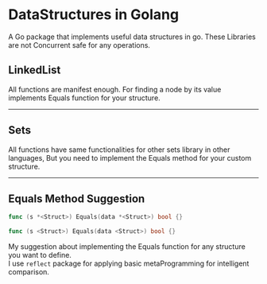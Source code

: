 # DataStructures in Golang
 A Go package that implements useful data structures in go.
 These Libraries are not Concurrent safe for any operations.

## LinkedList 
 All functions are manifest enough. For finding a node by its value
 implements Equals function for your structure.
 
***

## Sets
 All functions have same functionalities for other sets library in other
 languages, But you need to implement the Equals method for your custom structure.

*** 
## Equals Method Suggestion
```go
func (s *<Struct>) Equals(data *<Struct>) bool {}

func (s <Struct>) Equals(data <Struct>) bool {}
```
My suggestion about implementing the Equals function for any structure 
you want to define.<br>
I use ``` reflect ``` package for applying basic metaProgramming for intelligent 
comparison.